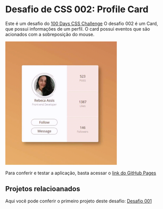 
# Desafio de CSS 002: Profile Card

Este é um desafio do [100 Days CSS Challenge](https://100dayscss.com/?dayIndex=5)
O desafio 002 é um Card, que possui informações de um perfil. O card possui eventos que são acionados com
a sobreposição do mouse.
<div>
  <img src="images/card-animation.gif" width="350px" title="nintendo switch">
</div>

Para conferir e testar a aplicação, basta acessar o [link do GitHub Pages](https://rebecaassis.github.io/profile-card/)


## Projetos relacioanados

Aqui você pode conferir o primeiro projeto deste desafio: [Desafio 001](https://github.com/matiassingers/awesome-readme)

  